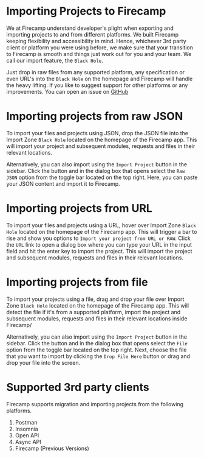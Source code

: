 # Importing Projects to Firecamp

We at Firecamp understand developer's plight when exporting and importing projects to and from different platforms. We built Firecamp keeping flexibility and accessibility in mind. Hence, whichever 3rd party client or platform you were using before, we make sure that your transition to Firecamp is smooth and things just work out for you and your team. We call our import feature, the `Black Hole`.

Just drop in raw files from any supported platform, any specification or even URL's into the `Black Hole` on the homepage and Firecamp will handle the heavy lifting. If you like to suggest support for other platforms or any improvements. You can open an issue on [GitHub](https://github.com/firecampapp/Firecamp/issues)

# Importing projects from raw JSON
To import your files and projects using JSON, drop the JSON file into the Import Zone `Black Hole` located on the homepage of the Firecamp app. This will import your project and subsequent modules, requests and files in their relevant locations.

Alternatively, you can also import using the `Import Project` button in the sidebar. Click the button and in the dialog box that opens select the `Raw JSON` option from the toggle bar located on the top right. Here, you can paste your JSON content and import it to Firecamp.

# Importing projects from URL

To import your files and projects using a URL, hover over Import Zone `Black Hole` located on the homepage of the Firecamp app. This will trigger a bar to rise and show you options to  `Import your project from URL or RAW`. Click the `URL` link to open a dialog box where you can type your URL in the input field and hit the enter key to import the project. This will import the project and subsequent modules, requests and files in their relevant locations.

# Importing projects from file

To import your projects using a file, drag and drop your file over Import Zone `Black Hole` located on the homepage of the Firecamp app. This will detect the file if it's from a supported platform, import the project and subsequent modules, requests and files in their relevant locations inside Firecamp/

Alternatively, you can also import using the `Import Project` button in the sidebar. Click the button and in the dialog box that opens select the `File` option from the toggle bar located on the top right. Next, choose the file that you want to import by clicking the `Drop File Here` button or drag and drop your file into the screen.


# Supported 3rd party clients

Firecamp supports migration and importing projects from the following platforms.

1. Postman
2. Insomnia
3. Open API
4. Async API
5. Firecamp (Previous Versions)
